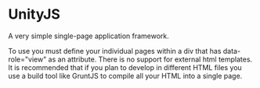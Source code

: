 UnityJS
=====

A very simple single-page application framework.

To use you must define your individual pages within a div that has data-role="view" as an attribute.
There is no support for external html templates. It is recommended that if you plan to develop in different HTML files you use a build tool like GruntJS to compile all your HTML into a single page.
